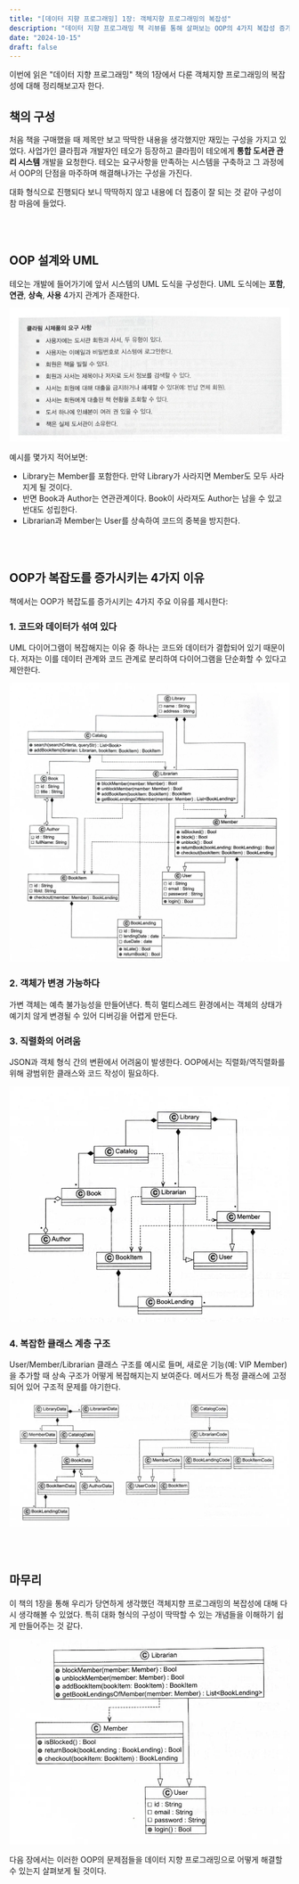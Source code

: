 ```yaml
---
title: "[데이터 지향 프로그래밍] 1장: 객체지향 프로그래밍의 복잡성"
description: "데이터 지향 프로그래밍 책 리뷰를 통해 살펴보는 OOP의 4가지 복잡성 증가 요인과 해결 방안"
date: "2024-10-15"
draft: false
---
```


이번에 읽은 "데이터 지향 프로그래밍" 책의 1장에서 다룬 객체지향 프로그래밍의 복잡성에 대해 정리해보고자 한다.

## 책의 구성

처음 책을 구매했을 때 제목만 보고 딱딱한 내용을 생각했지만 재밌는 구성을 가지고 있었다. 사업가인 클라핌과 개발자인 테오가 등장하고 클라핌이 테오에게 **통합 도서관 관리 시스템** 개발을 요청한다. 테오는 요구사항을 만족하는 시스템을 구축하고 그 과정에서 OOP의 단점을 마주하며 해결해나가는 구성을 가진다.

대화 형식으로 진행되다 보니 딱딱하지 않고 내용에 더 집중이 잘 되는 것 같아 구성이 참 마음에 들었다.

<br></br>

## OOP 설계와 UML

테오는 개발에 들어가기에 앞서 시스템의 UML 도식을 구성한다. UML 도식에는 **포함**, **연관**, **상속**, **사용** 4가지 관계가 존재한다.

![OOP 설계와 UML 다이어그램](./diagram-1.webp)

예시를 몇가지 적어보면:
- Library는 Member를 포함한다. 만약 Library가 사라지면 Member도 모두 사라지게 될 것이다.
- 반면 Book과 Author는 연관관계이다. Book이 사라져도 Author는 남을 수 있고 반대도 성립한다.
- Librarian과 Member는 User를 상속하여 코드의 중복을 방지한다.

<br></br>

## OOP가 복잡도를 증가시키는 4가지 이유

책에서는 OOP가 복잡도를 증가시키는 4가지 주요 이유를 제시한다:

### 1. 코드와 데이터가 섞여 있다

UML 다이어그램이 복잡해지는 이유 중 하나는 코드와 데이터가 결합되어 있기 때문이다. 저자는 이를 데이터 관계와 코드 관계로 분리하여 다이어그램을 단순화할 수 있다고 제안한다.

![코드와 데이터 분리 다이어그램](./diagram-2.webp)

### 2. 객체가 변경 가능하다

가변 객체는 예측 불가능성을 만들어낸다. 특히 멀티스레드 환경에서는 객체의 상태가 예기치 않게 변경될 수 있어 디버깅을 어렵게 만든다.

### 3. 직렬화의 어려움

JSON과 객체 형식 간의 변환에서 어려움이 발생한다. OOP에서는 직렬화/역직렬화를 위해 광범위한 클래스와 코드 작성이 필요하다.

![JSON 직렬화 문제점](./diagram-3.webp)

### 4. 복잡한 클래스 계층 구조

User/Member/Librarian 클래스 구조를 예시로 들며, 새로운 기능(예: VIP Member)을 추가할 때 상속 구조가 어떻게 복잡해지는지 보여준다. 메서드가 특정 클래스에 고정되어 있어 구조적 문제를 야기한다.

![복잡한 클래스 계층 구조](./diagram-4.webp)

<br></br>

## 마무리

이 책의 1장을 통해 우리가 당연하게 생각했던 객체지향 프로그래밍의 복잡성에 대해 다시 생각해볼 수 있었다. 특히 대화 형식의 구성이 딱딱할 수 있는 개념들을 이해하기 쉽게 만들어주는 것 같다.

![데이터 지향 프로그래밍 개념](./diagram-5.webp)

다음 장에서는 이러한 OOP의 문제점들을 데이터 지향 프로그래밍으로 어떻게 해결할 수 있는지 살펴보게 될 것이다.